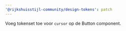 ```yaml
---
'@rijkshuisstijl-community/design-tokens': patch
---
```


Voeg tokenset toe voor `cursor` op de Button component.
